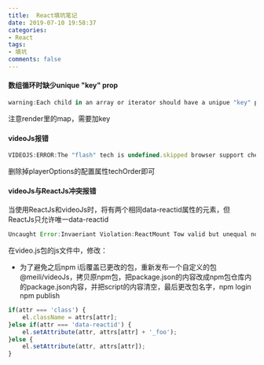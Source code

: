 ```yaml
---
title:  React填坑笔记
date: 2019-07-10 19:58:37
categories:
- React
tags:
- 填坑
comments: false
---
```


 #### 数组循环时缺少unique "key" prop
 ```javascript
warning:Each child in an array or iterator should have a unipue "key" prop.check the render method.
 ```
注意render里的map，需要加key


#### videoJs报错
```javascript
VIDEOJS:ERROR:The "flash" tech is undefined.skipped browser support check for that tech.
```
删除掉playerOptions的配置属性techOrder即可


#### videoJs与ReactJs冲突报错
当使用ReactJs和videoJs时，将有两个相同data-reactid属性的元素，但ReactJs只允许唯一data-reactid

```javascript
Uncaught Error:Invaeriant Violation:ReactMount Tow valid but unequal nodes with the same 'data-reactid'
```
在video.js包的js文件中，修改：
- 为了避免之后npm i后覆盖已更改的包，重新发布一个自定义的包@meili/videoJs，拷贝原npm包，把package.json的内容改成npm包仓库内的package.json内容，并把script的内容清空，最后更改包名字，npm login npm publish


```javascript
if(attr === 'class') {
    el.className = attrs[attr];
}else if(attr === 'data-reactid') {
    el.setAttribute(attr, attrs[attr] + '_foo');
}else {
    el.setAttribute(attr, attrs[attr]);
}
```
